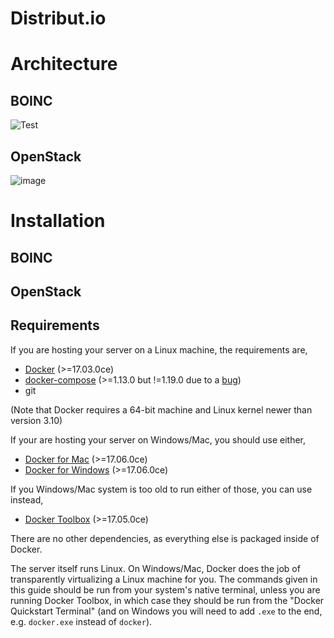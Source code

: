 # Distribut.io





# Architecture 

## BOINC 

![Test](https://upload.wikimedia.org/wikipedia/commons/9/94/Boincarchitecture.png)

## OpenStack

![image](https://user-images.githubusercontent.com/13450068/214101879-ade66e79-8db5-4855-8a87-5d468a55b473.png)


# Installation 


## BOINC 


## OpenStack

## Requirements

If you are hosting your server on a Linux machine, the requirements are,

* [Docker](https://docs.docker.com/engine/installation/) (>=17.03.0ce)
* [docker-compose](https://docs.docker.com/compose/install/) (>=1.13.0 but !=1.19.0 due to a [bug](https://github.com/docker/docker-py/issues/1841))
* git

(Note that Docker requires a 64-bit machine and Linux kernel newer than version 3.10)

If your are hosting your server on Windows/Mac, you should use either,

* [Docker for Mac](https://docs.docker.com/docker-for-mac/install/#download-docker-for-) (>=17.06.0ce)
* [Docker for Windows](https://docs.docker.com/docker-for-windows/install/) (>=17.06.0ce)

If you Windows/Mac system is too old to run either of those, you can use instead, 

* [Docker Toolbox](https://docs.docker.com/toolbox/overview) (>=17.05.0ce)

There are no other dependencies, as everything else is packaged inside of Docker. 

The server itself runs Linux. On Windows/Mac, Docker does the job of transparently virtualizing a Linux machine for you. The commands given in this guide should be run from your system's native terminal, unless you are running Docker Toolbox, in which case they should be run from the "Docker Quickstart Terminal" (and on Windows you will need to add `.exe` to the end, e.g. `docker.exe` instead of `docker`).
